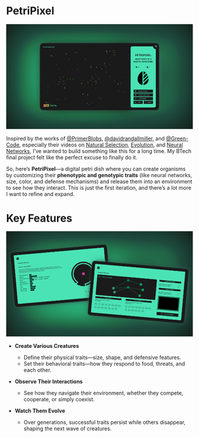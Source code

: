 # **PetriPixel**

![Home Screen](./assets/images/docs/home-beautified.png)

Inspired by the works of [@PrimerBlobs](https://www.youtube.com/@PrimerBlobs), [@davidrandallmiller](https://www.youtube.com/@davidrandallmiller), and [@Green-Code](https://www.youtube.com/@Green-Code), especially their videos on [Natural Selection](https://youtu.be/0ZGbIKd0XrM), [Evolution](https://youtu.be/N3tRFayqVtk), and [Neural Networks](https://youtu.be/cAkMcPfY_Ns), I’ve wanted to build something like this for a long time. My BTech final project felt like the perfect excuse to finally do it.

So, here’s **PetriPixel**—a digital petri dish where you can create organisms by customizing their **phenotypic and genotypic traits** (like neural networks, size, color, and defense mechanisms) and release them into an environment to see how they interact. This is just the first iteration, and there’s a lot more I want to refine and expand.

# Key Features

![Laboratory](./assets/images/docs/lab-beautified.png)

- **Create Various Creatures**  
  - Define their physical traits—size, shape, and defensive features.  
  - Set their behavioral traits—how they respond to food, threats, and each other.  

- **Observe Their Interactions**  
  - See how they navigate their environment, whether they compete, cooperate, or simply coexist.  

- **Watch Them Evolve**  
  - Over generations, successful traits persist while others disappear, shaping the next wave of creatures.